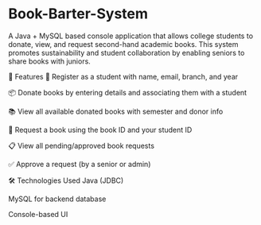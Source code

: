 # Book-Barter-System
A Java + MySQL based console application that allows college students to donate, view, and request second-hand academic books. This system promotes sustainability and student collaboration by enabling seniors to share books with juniors.

🚀 Features
👤 Register as a student with name, email, branch, and year

📦 Donate books by entering details and associating them with a student

📚 View all available donated books with semester and donor info

📝 Request a book using the book ID and your student ID

📋 View all pending/approved book requests

✅ Approve a request (by a senior or admin)

🛠️ Technologies Used
Java (JDBC)

MySQL for backend database

Console-based UI
